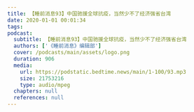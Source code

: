 ```yaml
---
title: 【睡前消息93】中国驰援全球抗疫，当然少不了经济强省台湾
date: 2020-01-01 00:01:34
tags:
podcast:
  subtitle: 【睡前消息93】中国驰援全球抗疫，当然少不了经济强省台湾
  authors: ['《睡前消息》编辑部']
  cover: /podcasts/main/assets/logo.png
  duration: 906
  media:
    url: https://podstatic.bedtime.news/main/1-100/93.mp3
    size: 21753216
    type: audio/mpeg
  chapters: null
  references: null
---
```

